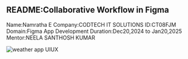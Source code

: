 **README:Collaborative Workflow in Figma**
---
Name:Namratha E Company:CODTECH IT SOLUTIONS ID:CT08FJM Domain:Figma App Development Duration:Dec20,2024 to Jan20,2025 Mentor:NEELA SANTHOSH KUMAR

![weather app UIUX](https://github.com/user-attachments/assets/bd948b6d-352b-41df-ba17-ae3ce0aed7fa)



